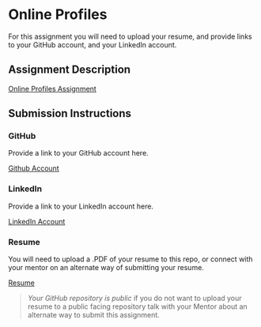 # Online Profiles
For this assignment you will need to upload your resume, and provide links to your GitHub account, and your LinkedIn account.

## Assignment Description
[Online Profiles Assignment](https://education.launchcode.org/liftoff/assignments/online-profiles/)

## Submission Instructions

### GitHub
Provide a link to your GitHub account here.

[Github Account](https://github.com/adonayab)

### LinkedIn
Provide a link to your LinkedIn account here.

[LinkedIn Account](https://www.linkedin.com/in/adonayab/)

### Resume
You will need to upload a .PDF of your resume to this repo, or connect with your mentor on an alternate way of submitting your resume.

[Resume](https://drive.google.com/open?id=1u6qyGM_g9PIVJBsRD_Zh6aIKTCqa_29h)

> *Your GitHub repository is public* if you do not want to upload your resume to a public facing repository talk with your Mentor about an alternate way to submit this assignment.
